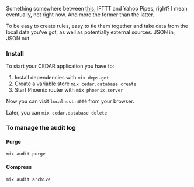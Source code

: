 Something somewhere between [this](http://xkcd.com/518/), IFTTT and Yahoo Pipes, right? I mean eventually, not right now. And more the former than the latter.


To be easy to create rules, easy to tie them together and take data from the local data you’ve got, as well as potentially external sources. JSON in, JSON out.

### Install

To start your CEDAR application you have to:

1. Install dependencies with `mix deps.get`
2. Create a variable store `mix cedar.database create`
3. Start Phoenix router with `mix phoenix.server`

Now you can visit `localhost:4000` from your browser.

Later, you can `mix cedar.database delete`


### To manage the audit log

#### Purge

```mix audit purge```

#### Compress

```mix audit archive```